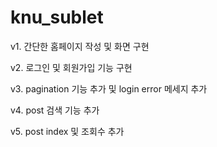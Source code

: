 # knu_sublet

v1. 간단한 홈페이지 작성 및 화면 구현

v2. 로그인 및 회원가입 기능 구현

v3. pagination 기능 추가 및 login error 메세지 추가

v4. post 검색 기능 추가

v5. post index 및 조회수 추가